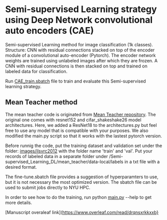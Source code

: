 # Semi-supervised Learning strategy using Deep Network convolutional auto encoders (CAE)
Semi-supervised Learning method for image classification (1k classes). Structure: CNN with residual connections stacked on top of the encoder module of a convolutional auto-encoder (Pytorch). The encoder network weights are trained using unlabeled images after which they are frozen. A CNN with residual connections is then stacked on top and trained on labeled data for classification.

Run [CAE_train.sbatch](../CAE_ResNet/CAE_train.sbatch) file to train and evaluate this Semi-supervised learning strategy.

## Mean Teacher method
The mean teacher code is originated from [Mean Teacher repository](https://github.com/CuriousAI/mean-teacher/tree/master/pytorch). The original one comes with resnet152 and cifar_shakeshake26 model architectures. Here, we added a ResNet18 to the architectures.py but feel free to use any model that is compatible with your purposes. We also modified the main.py script so that it works with the lastest pytorch version.

Before runnig the code, put the training dataset and validation set under the folder: [images/ilsvrc2012](../mean_teacher/data-local/images/ilsvrc2012/) with the folder name 'train' and 'val'. Put your records of labeled data in a separate folder under /Semi-supervised_Learning_DL/mean_teacher/data-local/labels in a txt file with a desired format.

The fine-tune.sbatch file provides a suggestion of hyperparamters to use, but it is not necessary the most optimized version. The sbatch file can be used to submit jobs directly to NYU HPC.

In order to see how to do the training, run python [main.py](../mean_teacher/main.py) --help to get more details.

[Manuscript overaleaf link](https://www.overleaf.com/read/drqnsxrkkxxb}

